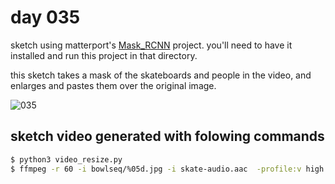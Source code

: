 # day 035

sketch using matterport's [Mask_RCNN](https://github.com/matterport/Mask_RCNN) project. you'll need to have it installed and run this project in that directory.

this sketch takes a mask of the skateboards and people in the video, and enlarges and pastes them over the original image.

![035](https://github.com/burningion/daily-sketches/raw/master/035/images/01046.jpg)

## sketch video generated with folowing commands

```bash
$ python3 video_resize.py 
$ ffmpeg -r 60 -i bowlseq/%05d.jpg -i skate-audio.aac  -profile:v high -level 4.0 -strict -2 day36.mp4
```
